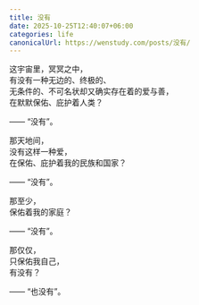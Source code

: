 ```yaml
---
title: 没有
date: 2025-10-25T12:40:07+06:00
categories: life
canonicalUrl: https://wenstudy.com/posts/没有/
---
```


这宇宙里，冥冥之中，  
有没有一种无边的、终极的、  
无条件的、不可名状却又确实存在着的爱与善，  
在默默保佑、庇护着人类？

—— “没有”。

那天地间，  
没有这样一种爱，  
在保佑、庇护着我的民族和国家？

—— “没有”。

那至少，  
保佑着我的家庭？

—— “没有”。

那仅仅，  
只保佑我自己，  
有没有？

—— “也没有”。